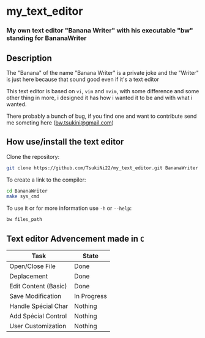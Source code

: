 # my_text_editor
### My own text editor "Banana Writer" with his executable "bw" standing for BananaWriter
## Description

The "Banana" of the name "Banana Writer" is a private joke and the "Writer" is just here because that sound good even if it's a text editor

This text editor is based on `vi`, `vim` and `nvim`, with some difference and some other thing in more, i designed it has how i wanted it to be and with what i wanted.

There probably a bunch of bug, if you find one and want to contribute send me someting here (bw.tsukini@gmail.com)

## How use/install the text editor
Clone the repository:
```sh
git clone https://github.com/TsukiNi22/my_text_editor.git BananaWriter
```

To create a link to the compiler:
```sh
cd BananaWriter
make sys_cmd
```

To use it or for more information use `-h` or `--help`:
```sh
bw files_path
```

## Text editor Advencement made in `C`

| Task                 | State        |
| -------------------- | ------------ |
| Open/Close File      |  Done        |
| Deplacement          |  Done        |
| Edit Content (Basic) |  Done        |
| Save Modification    |  In Progress |
| Handle Spécial Char  |  Nothing     |
| Add Spécial Control  |  Nothing     |
| User Customization   |  Nothing     |
